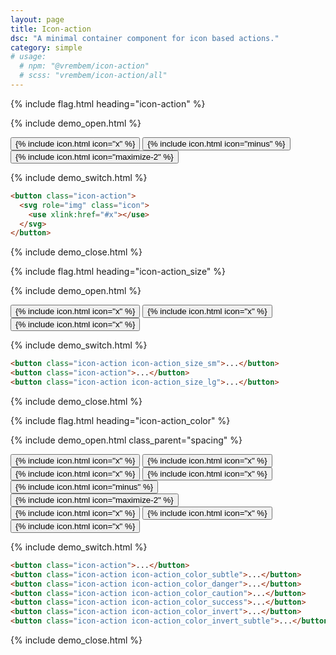 ```yaml
---
layout: page
title: Icon-action
dsc: "A minimal container component for icon based actions."
category: simple
# usage:
  # npm: "@vrembem/icon-action"
  # scss: "vrembem/icon-action/all"
---
```


{% include flag.html heading="icon-action" %}

{% include demo_open.html %}

<div class="demo__group level level_wrap">
  <button class="icon-action">
    {% include icon.html icon="x" %}
  </button>
  <button class="icon-action">
    {% include icon.html icon="minus" %}
  </button>
  <button class="icon-action">
    {% include icon.html icon="maximize-2" %}
  </button>
</div>

{% include demo_switch.html %}

```html
<button class="icon-action">
  <svg role="img" class="icon">
    <use xlink:href="#x"></use>
  </svg>
</button>
```

{% include demo_close.html %}

{% include flag.html heading="icon-action_size" %}

{% include demo_open.html %}

<div class="demo__group level level_wrap">
  <button class="icon-action icon-action_size_sm">
    {% include icon.html icon="x" %}
  </button>
  <button class="icon-action">
    {% include icon.html icon="x" %}
  </button>
  <button class="icon-action icon-action_size_lg">
    {% include icon.html icon="x" %}
  </button>
</div>

{% include demo_switch.html %}

```html
<button class="icon-action icon-action_size_sm">...</button>
<button class="icon-action">...</button>
<button class="icon-action icon-action_size_lg">...</button>
```

{% include demo_close.html %}

{% include flag.html heading="icon-action_color" %}

{% include demo_open.html class_parent="spacing" %}

<div class="demo__group level level_wrap">
  <button class="icon-action">
    {% include icon.html icon="x" %}
  </button>
  <button class="icon-action icon-action_color_subtle">
    {% include icon.html icon="x" %}
  </button>
  <button class="icon-action icon-action_color_fade">
    {% include icon.html icon="x" %}
  </button>

  <button class="icon-action icon-action_color_danger">
    {% include icon.html icon="x" %}
  </button>
  <button class="icon-action icon-action_color_caution">
    {% include icon.html icon="minus" %}
  </button>
  <button class="icon-action icon-action_color_success">
    {% include icon.html icon="maximize-2" %}
  </button>
</div>

<div class="demo__group invert">
  <div class="level level_wrap">
    <button class="icon-action icon-action_color_invert">
      {% include icon.html icon="x" %}
    </button>
    <button class="icon-action icon-action_color_invert_subtle">
      {% include icon.html icon="x" %}
    </button>
    <button class="icon-action icon-action_color_invert_fade">
      {% include icon.html icon="x" %}
    </button>
  </div>
</div>

{% include demo_switch.html %}

```html
<button class="icon-action">...</button>
<button class="icon-action icon-action_color_subtle">...</button>
<button class="icon-action icon-action_color_danger">...</button>
<button class="icon-action icon-action_color_caution">...</button>
<button class="icon-action icon-action_color_success">...</button>
<button class="icon-action icon-action_color_invert">...</button>
<button class="icon-action icon-action_color_invert_subtle">...</button>
```

{% include demo_close.html %}
